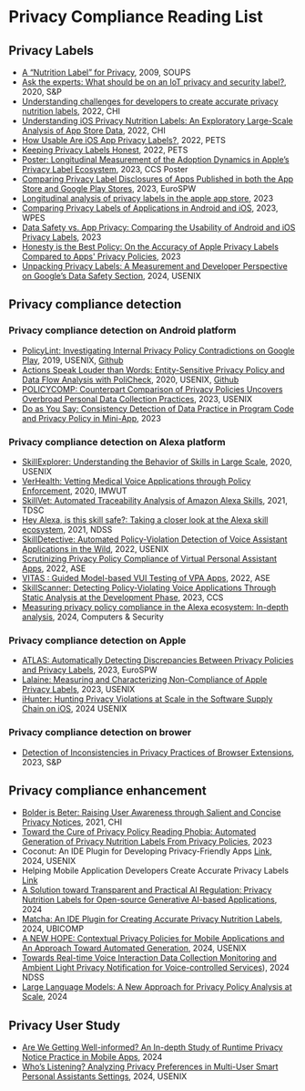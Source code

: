 # Privacy Compliance Reading List

## Privacy Labels
- [A “Nutrition Label” for Privacy](https://dl.acm.org/doi/pdf/10.1145/1572532.1572538), 2009, SOUPS
- [Ask the experts: What should be on an IoT privacy and security label?](https://ieeexplore.ieee.org/stamp/stamp.jsp?arnumber=9152770), 2020, S&P
- [Understanding challenges for developers to create accurate privacy nutrition labels](https://dl.acm.org/doi/pdf/10.1145/3491102.3502012), 2022, CHI
- [Understanding iOS Privacy Nutrition Labels: An Exploratory Large-Scale Analysis of App Store Data](https://dl.acm.org/doi/pdf/10.1145/3491101.3519739), 2022, CHI
- [How Usable Are iOS App Privacy Labels?](https://petsymposium.org/popets/2022/popets-2022-0106.pdf), 2022, PETS
- [Keeping Privacy Labels Honest](https://petsymposium.org/popets/2022/popets-2022-0119.pdf), 2022, PETS
- [Poster: Longitudinal Measurement of the Adoption Dynamics in Apple’s Privacy Label Ecosystem](https://dl.acm.org/doi/pdf/10.1145/3576915.3624383), 2023, CCS Poster
- [Comparing Privacy Label Disclosures of Apps Published in both the App Store and Google Play Stores](https://oa.upm.es/75608/1/Final_Submission_Article.pdf), 2023, EuroSPW
- [Longitudinal analysis of privacy labels in the apple app store](https://arxiv.org/pdf/2206.02658), 2023
- [Comparing Privacy Labels of Applications in Android and iOS](https://dl.acm.org/doi/pdf/10.1145/3603216.3624967), 2023, WPES
- [Data Safety vs. App Privacy: Comparing the Usability of Android and iOS Privacy Labels](https://arxiv.org/pdf/2312.03918), 2023
- [Honesty is the Best Policy: On the Accuracy of Apple Privacy Labels Compared to Apps' Privacy Policies](https://arxiv.org/abs/2306.17063), 2023
- [Unpacking Privacy Labels: A Measurement and Developer Perspective on Google’s Data Safety Section](https://www.usenix.org/system/files/sec24summer-prepub-1315-khandelwal.pdf), 2024, USENIX

## Privacy compliance detection
### Privacy compliance detection on Android platform
- [PolicyLint: Investigating Internal Privacy Policy Contradictions on Google Play](https://www.usenix.org/conference/usenixsecurity19/presentation/andow), 2019, USENIX, [Github](https://github.com/benandow/PrivacyPolicyAnalysis)
- [Actions Speak Louder than Words: Entity-Sensitive Privacy Policy and Data Flow Analysis with PoliCheck](https://www.usenix.org/system/files/sec20-andow.pdf), 2020, USENIX, [Github](https://github.com/benandow/PrivacyPolicyAnalysis)
- [POLICYCOMP: Counterpart Comparison of Privacy Policies Uncovers Overbroad Personal Data Collection Practices](https://www.usenix.org/system/files/usenixsecurity23-zhou-lu.pdf), 2023, USENIX
- [Do as You Say: Consistency Detection of Data Practice in Program Code and Privacy Policy in Mini-App](https://arxiv.org/pdf/2302.13860), 2023

### Privacy compliance detection on Alexa platform  
- [SkillExplorer: Understanding the Behavior of Skills in Large Scale](https://www.usenix.org/system/files/sec20-guo.pdf), 2020, USENIX
- [VerHealth: Vetting Medical Voice Applications through Policy Enforcement](https://dl.acm.org/doi/pdf/10.1145/3432233), 2020, IMWUT
- [SkillVet: Automated Traceability Analysis of Amazon Alexa Skills](https://ieeexplore.ieee.org/stamp/stamp.jsp?tp=&arnumber=9619970), 2021, TDSC
- [Hey Alexa, is this skill safe?: Taking a closer look at the Alexa skill ecosystem](https://par.nsf.gov/servlets/purl/10216717), 2021, NDSS
- [SkillDetective: Automated Policy-Violation Detection of Voice Assistant Applications in the Wild](https://www.usenix.org/system/files/sec22-young.pdf), 2022, USENIX
- [Scrutinizing Privacy Policy Compliance of Virtual Personal Assistant Apps](https://dl.acm.org/doi/pdf/10.1145/3551349.3560416), 2022, ASE
- [VITAS : Guided Model-based VUI Testing of VPA Apps](https://dl.acm.org/doi/pdf/10.1145/3551349.3556957), 2022, ASE
- [SkillScanner: Detecting Policy-Violating Voice Applications Through Static Analysis at the Development Phase](https://dl.acm.org/doi/pdf/10.1145/3576915.3616650), 2023, CCS
- [Measuring privacy policy compliance in the Alexa ecosystem: In-depth
analysis](https://pdf.sciencedirectassets.com/271887/1-s2.0-S0167404824X00061/1-s2.0-S0167404824002682/main.pdf?X-Amz-Security-Token=IQoJb3JpZ2luX2VjEAIaCXVzLWVhc3QtMSJHMEUCIFxAInRhVykHMssS%2Fc%2Bl9ivm0jPlpj3Blb6iFdRx2j2yAiEAtXV8UJR5ZW2NVYJT0FExAVSgZQ3mq9elicXNKSa9GhsqsgUIGxAFGgwwNTkwMDM1NDY4NjUiDPUnElZkab5Cz2CJxiqPBWUemNfjl5N39hW0Iq%2B7Tx%2BsYJwg4ZmG5Jz%2FSgG0ueY%2F8IFXp00N36FdBeD8g%2FzI3QQm7lanh0g5B1G65mJ7Mf5Oy85ykn97fITnytWAubBHTgvf1UFhzjSxWBVRfFPUCymY2GiTcwrQE4pvCZ8MlX4YEG9cfBxL6EIBZ0DiGXXpp5K3t55HMD1%2FhhF9kqBIPK3HvUCneo26iUxfEkOKYokiiBHUFmPLZ5Ow%2BlY8OlXO2JwgSqcf7P9t3yVw6LjRnfSzrahxfKjAN9A3B9iDDOb5LAIz96lB1MSASkICl3j%2BtU7y3uZdg5gMQPUj3ONlQ6PbpFLhY9XQGL6hS7KeJaw5FX0pg%2F289QATYRfV%2BVHpdMcehfOyoKYgpVmk5cn7b%2FHW9SPBPz5cU8TrPIFy5zCtNFmYd%2B5VgvTh4IMQiyNV6Q2b5TkHEv3eL7cIL8%2ByFqxWhwb%2FWNMsGoboLXQZG660wN%2FV2D4URqj0whg2rCQbnMUh0%2FaMfO7bLmG69x5pHkk6FR51zawDIFP%2BPIy%2F2gdd04eaW5V4s3zeGmWLA%2F%2FRVSSB5dZaa7xDRIDDZMOENg8wGGplbcyyFfL626utCcb7EuH4xUL1BwG1eOufCf%2F%2FY8GSkXf4C558bvpv%2BZsXgCJofVE%2B78G3PXe%2F88mClVpP%2BEjPW%2FYfxCQk%2BOsJvrsE6km%2FZpzrOg9lHCMAmrNT6k6RfsbthOEntlYmm3mMzOci5Vjc8CYC55Ro1PYGWF7lLnFxFNF0HiAoTFQyNDA9VsoteQiXpiOewMfdLdfUAEJ5yQQjMnlH2bR%2BMOAN4rQnk317xFIP2Q%2FVkHmJQLygCmnn07PGa8Qaz8hOswtIaDLLnVPDpGTcgChYynb3uP8wiJy4tgY6sQHacK4IiQjURagRNISgQfd1qR%2F1DgF2%2FMzsRVdE4nrzDZXxQkOLGmrP7sIgG9Tgu01MeTae5jcuadXTzt4xnmvETL1kkLbJC7T151bzxPdQMJYI4umUvPhBtoxopUSwAvR%2BgBgZYc8kNR5rVbTm0CXY89MYfdDq8M9h1%2B9bYHzJnA%2BA%2BQbUH%2Fs8%2Bbpymydo2pRBlV%2FMLQiyPDKwwlr1q5Y6fib7kFrGUKC4eTbYfztCNBE%3D&X-Amz-Algorithm=AWS4-HMAC-SHA256&X-Amz-Date=20240827T183638Z&X-Amz-SignedHeaders=host&X-Amz-Expires=300&X-Amz-Credential=ASIAQ3PHCVTY2NEOH3LO%2F20240827%2Fus-east-1%2Fs3%2Faws4_request&X-Amz-Signature=246fe155303405bda94b55454db73c21c49dba724833c5477dd13de3c6965396&hash=77d76d58531b2c888bd3768cf0973166eb7fd03c11f4fa13474af8e6d0bf3e59&host=68042c943591013ac2b2430a89b270f6af2c76d8dfd086a07176afe7c76c2c61&pii=S0167404824002682&tid=spdf-ba3cd621-f5b0-4fcd-bf9a-0d20e3889d54&sid=4b75d98c677f6841b489a9a295497097f394gxrqa&type=client&tsoh=d3d3LnNjaWVuY2VkaXJlY3QuY29t&ua=10145d075e0557005e56&rr=8b9e2b142b38c440&cc=us), 2024, Computers & Security

### Privacy compliance detection on Apple
- [ATLAS: Automatically Detecting Discrepancies Between Privacy Policies and Privacy Labels](https://ieeexplore.ieee.org/stamp/stamp.jsp?arnumber=10190673), 2023, EuroSPW
- [Lalaine: Measuring and Characterizing Non-Compliance of Apple Privacy Labels](https://www.usenix.org/system/files/usenixsecurity23-xiao-yue.pdf), 2023, USENIX
- [iHunter: Hunting Privacy Violations at Scale in the Software Supply Chain on iOS](https://www.usenix.org/system/files/sec24fall-prepub-85-liu-dexin.pdf), 2024 USENIX

### Privacy compliance detection on brower  
- [Detection of Inconsistencies in Privacy Practices of Browser Extensions](https://ieeexplore.ieee.org/stamp/stamp.jsp?arnumber=10179338), 2023, S&P

## Privacy compliance enhancement  
- [Bolder is Beter: Raising User Awareness through Salient and Concise Privacy Notices](https://dl.acm.org/doi/pdf/10.1145/3411764.3445516), 2021, CHI
- [Toward the Cure of Privacy Policy Reading Phobia: Automated Generation of Privacy Nutrition Labels From Privacy Policies](https://arxiv.org/abs/2306.10923), 2023
- Coconut: An IDE Plugin for Developing Privacy-Friendly Apps [Link](https://dl.acm.org/doi/10.1145/3287056), 2024, USENIX
- Helping Mobile Application Developers Create Accurate Privacy Labels [Link](https://www.usenix.org/conference/pepr22/presentation/gardner)
- [A Solution toward Transparent and Practical AI Regulation: Privacy Nutrition Labels for Open-source Generative AI-based Applications](https://arxiv.org/pdf/2407.15407), 2024
- [Matcha: An IDE Plugin for Creating Accurate Privacy Nutrition Labels](https://dl.acm.org/doi/pdf/10.1145/3643544), 2024, UBICOMP
- [A NEW HOPE: Contextual Privacy Policies for Mobile Applications and An Approach Toward Automated Generation](https://www.usenix.org/system/files/sec24fall-prepub-303-pan-shidong-hope.pdf), 2024, USENIX
- [Towards Real-time Voice Interaction Data Collection Monitoring and Ambient Light Privacy Notification for Voice-controlled Services](https://www.ndss-symposium.org/wp-content/uploads/usec2024-39-paper.pdf)), 2024 NDSS
- [Large Language Models: A New Approach for Privacy Policy Analysis at Scale](https://link.springer.com/article/10.1007/s00607-024-01331-9), 2024

## Privacy User Study
- [Are We Getting Well-informed? An In-depth Study of Runtime Privacy Notice Practice in Mobile Apps](https://yangzhemin.github.io/papers/reno-ccs2024.pdf), 2024
- [Who’s Listening? Analyzing Privacy Preferences in Multi-User Smart Personal Assistants Settings](https://www.usenix.org/system/files/soups2024_poster39_abstract-carreira_final.pdf), 2024, USENIX
